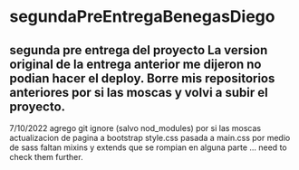 # segundaPreEntregaBenegasDiego
segunda pre entrega del proyecto
La version original de la entrega anterior me dijeron no podian hacer el deploy.
Borre mis repositorios anteriores por si las moscas y volvi a subir el proyecto.
------------------------
<!-- 3ra pre entrega -->
7/10/2022
agrego git ignore (salvo nod_modules) por si las moscas
actualizacion de pagina a bootstrap
style.css pasada a main.css por medio de sass
faltan mixins y extends que se rompian en alguna parte ... need to check them further.
